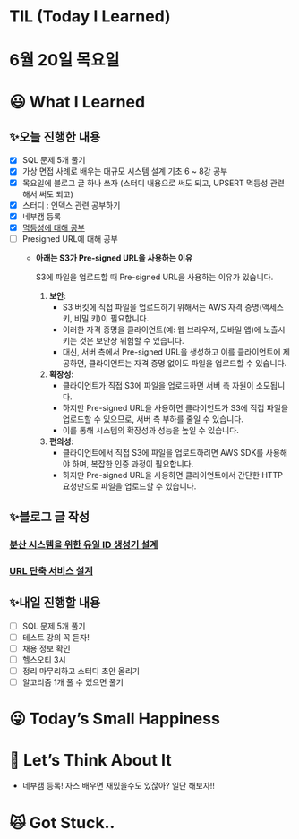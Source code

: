 # TIL (Today I Learned)

# 6월 20일 목요일

# 😃 What I Learned

## ✨오늘 진행한 내용

- [x]  SQL 문제 5개 풀기
- [x]  가상 면접 사례로 배우는 대규모 시스템 설계 기초 6 ~ 8강 공부
- [x]  목요일에 블로그 글 하나 쓰자 (스터디 내용으로 써도 되고, UPSERT 멱등성 관련해서 써도 되고)
- [x]  스터디 : 인덱스 관련 공부하기
- [x]  네부캠 등록
- [x]  [멱등성에 대해 공부](https://www.notion.so/UPSERT-PRESIGNED-15ed8f61fbf54a03a9b9dc1925215aa6?pvs=21)
- [ ]  Presigned URL에 대해 공부
    - **아래는 S3가 Pre-signed URL을 사용하는 이유**
        
        S3에 파일을 업로드할 때 Pre-signed URL을 사용하는 이유가 있습니다.
        
        1. **보안**:
            - S3 버킷에 직접 파일을 업로드하기 위해서는 AWS 자격 증명(액세스 키, 비밀 키)이 필요합니다.
            - 이러한 자격 증명을 클라이언트(예: 웹 브라우저, 모바일 앱)에 노출시키는 것은 보안상 위험할 수 있습니다.
            - 대신, 서버 측에서 Pre-signed URL을 생성하고 이를 클라이언트에 제공하면, 클라이언트는 자격 증명 없이도 파일을 업로드할 수 있습니다.
        2. **확장성**:
            - 클라이언트가 직접 S3에 파일을 업로드하면 서버 측 자원이 소모됩니다.
            - 하지만 Pre-signed URL을 사용하면 클라이언트가 S3에 직접 파일을 업로드할 수 있으므로, 서버 측 부하를 줄일 수 있습니다.
            - 이를 통해 시스템의 확장성과 성능을 높일 수 있습니다.
        3. **편의성**:
            - 클라이언트에서 직접 S3에 파일을 업로드하려면 AWS SDK를 사용해야 하며, 복잡한 인증 과정이 필요합니다.
            - 하지만 Pre-signed URL을 사용하면 클라이언트에서 간단한 HTTP 요청만으로 파일을 업로드할 수 있습니다.

## ✨블로그 글 작성

### [**분산 시스템을 위한 유일 ID 생성기 설계**](https://velog.io/@damongsanga/%EB%B6%84%EC%82%B0-%EC%8B%9C%EC%8A%A4%ED%85%9C%EC%9D%84-%EC%9C%84%ED%95%9C-%EC%9C%A0%EC%9D%BC-ID-%EC%83%9D%EC%84%B1%EA%B8%B0-%EC%84%A4%EA%B3%84)

### [**URL 단축 서비스 설계**](https://velog.io/@damongsanga/URL-%EB%8B%A8%EC%B6%95-%EC%84%9C%EB%B9%84%EC%8A%A4-%EC%84%A4%EA%B3%84)

## ✨내일 진행할 내용

- [ ]  SQL 문제 5개 풀기
- [ ]  테스트 강의 꼭 듣자!
- [ ]  채용 정보 확인
- [ ]  헬스오티 3시
- [ ]  정리 마무리하고 스터디 초안 올리기
- [ ]  알고리즘 1개 풀 수 있으면 풀기

# 😜 Today’s Small Happiness

# 🧐 Let’s Think About It

- 네부캠 등록! 자스 배우면 재밌을수도 있잖아? 일단 해보자!!

# 🙀 Got Stuck..